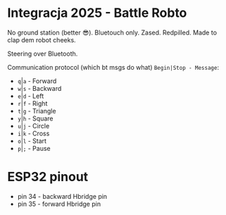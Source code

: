 # Integracja 2025 - Battle Robto

No ground station (better 😎).
Bluetouch only.
Zased.
Redpilled.
Made to clap dem robot cheeks.

Steering over Bluetooth.

Communication protocol (which bt msgs do what) `Begin|Stop - Message`:
- `q`|`a` - Forward 
- `w`|`s` - Backward
- `e`|`d` - Left
- `r`|`f` - Right
- `t`|`g` - Triangle 
- `y`|`h` - Square
- `u`|`j` - Circle
- `i`|`k` - Cross
- `o`|`l` - Start
- `p`|`;` - Pause

# ESP32 pinout
- pin 34 - backward Hbridge pin
- pin 35 - forward Hbridge pin
